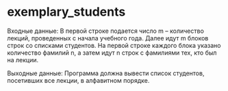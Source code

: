 # exemplary_students

Входные данные:
   В первой строке подается число m – количество лекций, проведенных с начала учебного года. Далее идут m блоков строк со списками студентов. 
На первой строке каждого блока указано количество фамилий n, а затем идут n строк с фамилиями тех, кто был на лекции.

Выходные данные:
   Программа должна вывести список студентов, посетивших все лекции, в алфавитном порядке.
